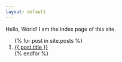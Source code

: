 ```yaml
---
layout: default
---
```


Hello, World! I am the index page of this site.

<ol>
{% for post in site.posts %}
  <li><a href="{{ post.url }}">{{ post.title }}</a></li>
{% endfor %}
</ol>
